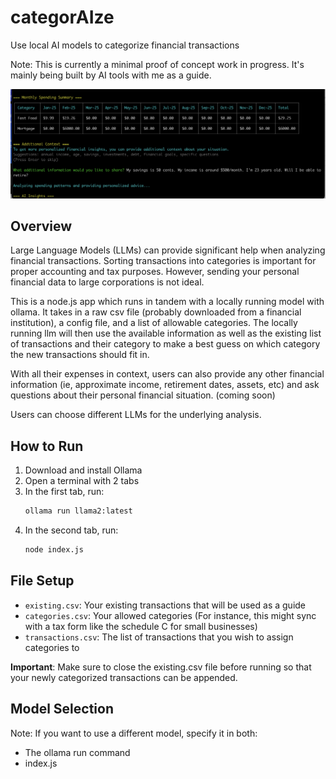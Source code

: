 # categorAIze

Use local AI models to categorize financial transactions

Note: This is currently a minimal proof of concept work in progress. It's mainly being built by AI tools with me as a guide. 

<p align="center">
  <img src="sample.png" alt="example screenshot" />
</p>

## Overview

Large Language Models (LLMs) can provide significant help when analyzing financial transactions. Sorting transactions into categories is important for proper accounting and tax purposes. However, sending your personal financial data to large corporations is not ideal. 

This is a node.js app which runs in tandem with a locally running model with ollama. It takes in a raw csv file (probably downloaded from a financial institution), a config file, and a list of allowable categories. The locally running llm will then use the available information as well as the existing list of transactions and their category to make a best guess on which category the new transactions should fit in. 

With all their expenses in context, users can also provide any other financial information (ie, approximate income, retirement dates, assets, etc) and ask questions about their personal financial situation. (coming soon)

Users can choose different LLMs for the underlying analysis. 

## How to Run

1. Download and install Ollama
2. Open a terminal with 2 tabs
3. In the first tab, run:
   ```bash
   ollama run llama2:latest
   ```
4. In the second tab, run:
   ```bash
   node index.js
   ```

## File Setup

- `existing.csv`: Your existing transactions that will be used as a guide
- `categories.csv`: Your allowed categories (For instance, this might sync with a tax form like the schedule C for small businesses)
- `transactions.csv`: The list of transactions that you wish to assign categories to

**Important**: Make sure to close the existing.csv file before running so that your newly categorized transactions can be appended.

## Model Selection

Note: If you want to use a different model, specify it in both:
- The ollama run command
- index.js
